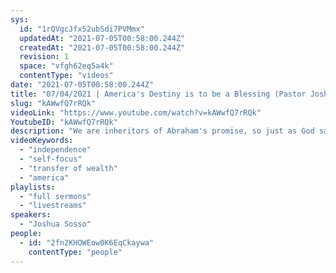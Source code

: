 ```yaml
---
sys:
  id: "1rQVgcJfx52ubSdi7PVMmx"
  updatedAt: "2021-07-05T00:58:00.244Z"
  createdAt: "2021-07-05T00:58:00.244Z"
  revision: 1
  space: "vfgh62eq5a4k"
  contentType: "videos"
date: "2021-07-05T00:58:00.244Z"
title: "07/04/2021 | America's Destiny is to be a Blessing (Pastor Joshua Sosso)"
slug: "kAWwfQ7rRQk"
videoLink: "https://www.youtube.com/watch?v=kAWwfQ7rRQk"
YoutubeID: "kAWwfQ7rRQk"
description: "We are inheritors of Abraham's promise, so just as God said that He would make Abraham into a great nation, those that bless him He would bless, and those who curse him He would curse, this is part of our promise. As a Christian nation established on Christian principles, this is part of our inheritance. Expand your vision and get past self-focus and get to global focus because it only takes a few people who are willing to go all in with obeying God to change the course of a nation. Pastor Josh shares the example of John Quincy Adams who declared that slavery was a sin before the sight of God and dedicated himself to seeing the goal God placed in his heart to completion. He declared Luke 4:18-19 over himself, that the Spirit of the Lord was upon him because He anointed Him to preach the gospel to the poor... and to bring liberty to the captives. We must see the Kingdom of God and pursue it like nothing else. Be part of the correction that needs to happen in this nation and be willing to obey God with compromise. We are empowered to empower others. This sermon was delivered by Pastor Joshua Sosso at Freedom Fellowship Church International on July 4, 2021."
videoKeywords:
  - "independence"
  - "self-focus"
  - "transfer of wealth"
  - "america"
playlists:
  - "full sermons"
  - "livestreams"
speakers:
  - "Joshua Sosso"
people:
  - id: "2fn2KHOWEow0K6EqCkaywa"
    contentType: "people"
---
```

